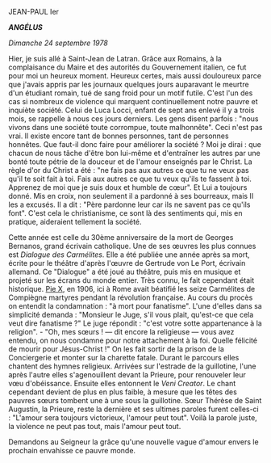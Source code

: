 JEAN-PAUL Ier

***ANGÉLUS***

*Dimanche 24 septembre 1978*

Hier, je suis allé à Saint-Jean de Latran. Grâce aux Romains, à la complaisance du Maire et des autorités du Gouvernement italien, ce fut pour moi un heureux moment. Heureux certes, mais aussi douloureux parce que j'avais appris par les journaux quelques jours auparavant le meurtre d'un étudiant romain, tué de sang froid pour un motif futile. C'est l'un des cas si nombreux de violence qui marquent continuellement notre pauvre et inquiète société. Celui de Luca Locci, enfant de sept ans enlevé il y a trois mois, se rappelle à nous ces jours derniers. Les gens disent parfois : "nous vivons dans une société toute corrompue, toute malhonnête". Ceci n'est pas vrai. Il existe encore tant de bonnes personnes, tant de personnes honnêtes. Que faut-il donc faire pour améliorer la société ? Moi je dirai : que chacun de nous tâche d'être bon lui-même et d'entraîner les autres par une bonté toute pétrie de la douceur et de l'amour enseignés par le Christ. La règle d'or du Christ a été : "ne fais pas aux autres ce que tu ne veux pas qu'il te soit fait à toi. Fais aux autres ce que tu veux qu'ils te fassent à toi. Apprenez de moi que je suis doux et humble de cœur". Et Lui a toujours donné. Mis en croix, non seulement il a pardonné à ses bourreaux, mais II les a excusés. Il a dit : "Père pardonne leur car ils ne savent pas ce qu'ils font". C'est cela le christianisme, ce sont là des sentiments qui, mis en pratique, aideraient tellement la société.

Cette année est celle du 30ème anniversaire de la mort de Georges Bernanos, grand écrivain catholique. Une de ses œuvres les plus connues est *Dialogue des Carmélites*. Elle a été publiée une année après sa mort, écrite pour le théâtre d'après l'œuvre de Gertrude von Le Port, écrivain allemand. Ce "Dialogue" a été joué au théâtre, puis mis en musique et projeté sur les écrans du monde entier. Très connu, le fait cependant était historique. [Pie X](/content/pius-x/fr.html), en 1906, ici à Rome avait béatifié les seize Carmélites de Compiègne martyres pendant la révolution française. Au cours du procès on entendit la condamnation : "à mort pour fanatisme". L'une d'elles dans sa simplicité demanda : "Monsieur le Juge, s'il vous plait, qu'est-ce que cela veut dire fanatisme ?" Le juge répondit : "c'est votre sotte appartenance à la religion". - "Oh, mes sœurs ! — dit encore la religieuse — vous avez entendu, on nous condamne pour notre attachement à la foi. Quelle félicité de mourir pour Jésus-Christ !" On les fait sortir de la prison de la Conciergerie et monter sur la charette fatale. Durant le parcours elles chantent des hymnes religieux. Arrivées sur l'estrade de la guillotine, l'une après l'autre elles s'agenouillent devant la Prieure, pour renouveler leur vœu d'obéissance. Ensuite elles entonnent le *Veni Creator*. Le chant cependant devient de plus en plus faible, à mesure que les têtes des pauvres sœurs tombent une à une sous la guillotine. Sœur Thérèse de Saint Augustin, la Prieure, reste la dernière et ses ultimes paroles furent celles-ci : "L'amour sera toujours victorieux, l'amour peut tout". Voilà la parole juste, la violence ne peut pas tout, mais l'amour peut tout.

Demandons au Seigneur la grâce qu'une nouvelle vague d'amour envers le prochain envahisse ce pauvre monde.